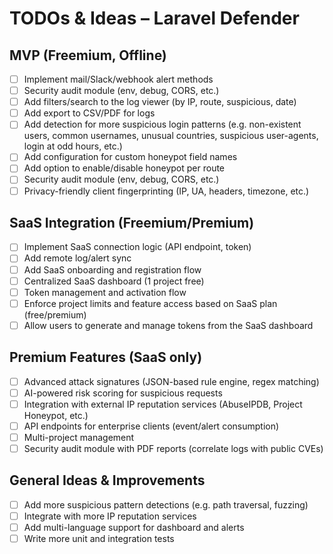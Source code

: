 # TODOs & Ideas – Laravel Defender

## MVP (Freemium, Offline)
- [ ] Implement mail/Slack/webhook alert methods
- [ ] Security audit module (env, debug, CORS, etc.)
- [ ] Add filters/search to the log viewer (by IP, route, suspicious, date)
- [ ] Add export to CSV/PDF for logs
- [ ] Add detection for more suspicious login patterns (e.g. non-existent users, common usernames, unusual countries, suspicious user-agents, login at odd hours, etc.)
- [ ] Add configuration for custom honeypot field names
- [ ] Add option to enable/disable honeypot per route
- [ ] Security audit module (env, debug, CORS, etc.)
- [ ] Privacy-friendly client fingerprinting (IP, UA, headers, timezone, etc.)

## SaaS Integration (Freemium/Premium)
- [ ] Implement SaaS connection logic (API endpoint, token)
- [ ] Add remote log/alert sync
- [ ] Add SaaS onboarding and registration flow
- [ ] Centralized SaaS dashboard (1 project free)
- [ ] Token management and activation flow
- [ ] Enforce project limits and feature access based on SaaS plan (free/premium)
- [ ] Allow users to generate and manage tokens from the SaaS dashboard

## Premium Features (SaaS only)
- [ ] Advanced attack signatures (JSON-based rule engine, regex matching)
- [ ] AI-powered risk scoring for suspicious requests
- [ ] Integration with external IP reputation services (AbuseIPDB, Project Honeypot, etc.)
- [ ] API endpoints for enterprise clients (event/alert consumption)
- [ ] Multi-project management
- [ ] Security audit module with PDF reports (correlate logs with public CVEs)

## General Ideas & Improvements
- [ ] Add more suspicious pattern detections (e.g. path traversal, fuzzing)
- [ ] Integrate with more IP reputation services
- [ ] Add multi-language support for dashboard and alerts
- [ ] Write more unit and integration tests